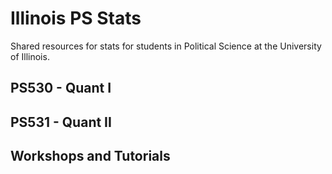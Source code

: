 # Illinois PS Stats
Shared resources for stats for students in Political Science at the University of Illinois. 

## PS530 - Quant I


## PS531 - Quant II


## Workshops and Tutorials
